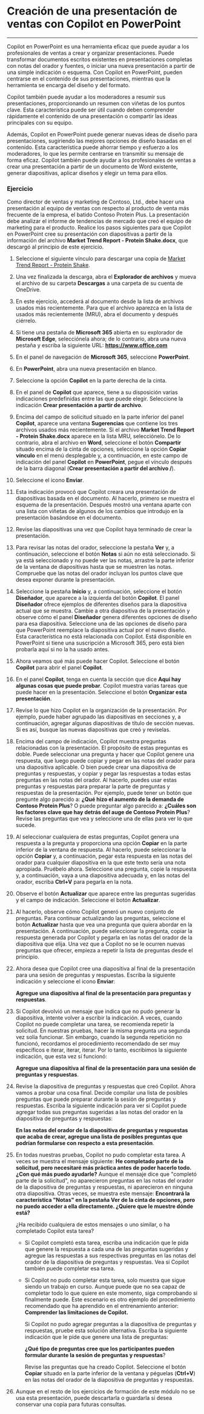 
# Creación de una presentación de ventas con Copilot en PowerPoint
---
Copilot en PowerPoint es una herramienta eficaz que puede ayudar a los profesionales de ventas a crear y organizar presentaciones. Puede transformar documentos escritos existentes en presentaciones completas con notas del orador y fuentes, o iniciar una nueva presentación a partir de una simple indicación o esquema. Con Copilot en PowerPoint, pueden centrarse en el contenido de sus presentaciones, mientras que la herramienta se encarga del diseño y del formato.

Copilot también puede ayudar a los moderadores a resumir sus presentaciones, proporcionando un resumen con viñetas de los puntos clave. Esta característica puede ser útil cuando deben comprender rápidamente el contenido de una presentación o compartir las ideas principales con su equipo.

Además, Copilot en PowerPoint puede generar nuevas ideas de diseño para presentaciones, sugiriendo las mejores opciones de diseño basadas en el contenido. Esta característica puede ahorrar tiempo y esfuerzo a los moderadores, lo que les permite centrarse en transmitir su mensaje de forma eficaz. Copilot también puede ayudar a los profesionales de ventas a crear una presentación a partir de un documento de Word existente, generar diapositivas, aplicar diseños y elegir un tema para ellos.

### Ejercicio

Como director de ventas y marketing de Contoso, Ltd., debe hacer una presentación al equipo de ventas con respecto al producto de venta más frecuente de la empresa, el batido Contoso Protein Plus. La presentación debe analizar el informe de tendencias de mercado que creó el equipo de marketing para el producto. Realice los pasos siguientes para que Copilot en PowerPoint cree su presentación con diapositivas a partir de la información del archivo **Market Trend Report - Protein Shake.docx**, que descargó al principio de este ejercicio.

1.  Seleccione el siguiente vínculo para descargar una copia de [Market Trend Report - Protein Shake](https://go.microsoft.com/fwlink/?linkid=2268827).
2.  Una vez finalizada la descarga, abra el **Explorador de archivos** y mueva el archivo de su carpeta **Descargas** a una carpeta de su cuenta de OneDrive.
3.  En este ejercicio, accederá al documento desde la lista de archivos usados más recientemente. Para que el archivo aparezca en la lista de usados más recientemente (MRU), abra el documento y después ciérrelo.
4.  Si tiene una pestaña de **Microsoft 365** abierta en su explorador de **Microsoft Edge**, selecciónela ahora; de lo contrario, abra una nueva pestaña y escriba la siguiente URL: **https://www.office.com**
5.  En el panel de navegación de **Microsoft 365**, seleccione **PowerPoint**.
6.  En **PowerPoint**, abra una nueva presentación en blanco.
7.  Seleccione la opción **Copilot** en la parte derecha de la cinta.
8.  En el panel de **Copilot** que aparece, tiene a su disposición varias indicaciones predefinidas entre las que puede elegir. Seleccione la indicación **Crear presentación a partir de archivo**.
9.  Encima del campo de solicitud situado en la parte inferior del panel **Copilot**, aparece una ventana **Sugerencias** que contiene los tres archivos usados más recientemente. Si el archivo **Market Trend Report - Protein Shake.docx** aparece en la lista MRU, selecciónelo. De lo contrario, abra el archivo en **Word**, seleccione el botón **Compartir** situado encima de la cinta de opciones, seleccione la opción **Copiar vínculo** en el menú desplegable y, a continuación, en este campo de indicación del panel **Copilot** en **PowerPoint**, pegue el vínculo después de la barra diagonal (**Crear presentación a partir del archivo /**).
10. Seleccione el icono **Enviar**.
11. Esta indicación provocó que Copilot creara una presentación de diapositivas basada en el documento. Al hacerlo, primero se muestra el esquema de la presentación. Después mostró una ventana aparte con una lista con viñetas de algunos de los cambios que introdujo en la presentación basándose en el documento.
12. Revise las diapositivas una vez que Copilot haya terminado de crear la presentación.
13. Para revisar las notas del orador, seleccione la pestaña **Ver** y, a continuación, seleccione el botón **Notas** si aún no está seleccionado. Si ya está seleccionado y no puede ver las notas, arrastre la parte inferior de la ventana de diapositivas hasta que se muestren las notas. Compruebe que las notas del orador incluyan los puntos clave que desea exponer durante la presentación.
14. Seleccione la pestaña **Inicio** y, a continuación, seleccione el botón **Diseñador**, que aparece a la izquierda del botón **Copilot**. El panel **Diseñador** ofrece ejemplos de diferentes diseños para la diapositiva actual que se muestra. Cambie a otra diapositiva de la presentación y observe cómo el panel **Diseñador** genera diferentes opciones de diseño para esa diapositiva. Seleccione una de las opciones de diseño para que PowerPoint reemplace la diapositiva actual por el nuevo diseño. Esta característica no está relacionada con Copilot. Está disponible en PowerPoint si tiene una suscripción a Microsoft 365, pero está bien probarla aquí si no la ha usado antes.
15. Ahora veamos qué más puede hacer Copilot. Seleccione el botón **Copilot** para abrir el panel **Copilot**.
16. En el panel **Copilot**, tenga en cuenta la sección que dice **Aquí hay algunas cosas que puede probar**. Copilot muestra varias tareas que puede hacer en la presentación. Seleccione el botón **Organizar esta presentación**.
17. Revise lo que hizo Copilot en la organización de la presentación. Por ejemplo, puede haber agrupado las diapositivas en secciones y, a continuación, agregar algunas diapositivas de título de sección nuevas. Si es así, busque las nuevas diapositivas que creó y revíselas.
18. Encima del campo de indicación, Copilot muestra preguntas relacionadas con la presentación. El propósito de estas preguntas es doble. Puede seleccionar una pregunta y hacer que Copilot genere una respuesta, que luego puede copiar y pegar en las notas del orador para una diapositiva aplicable. O bien puede crear una diapositiva de preguntas y respuestas, y copiar y pegar las respuestas a todas estas preguntas en las notas del orador. Al hacerlo, puedes usar estas preguntas y respuestas para preparar la parte de preguntas y respuestas de la presentación. Por ejemplo, puede tener un botón que pregunte algo parecido a: **¿Qué hizo el aumento de la demanda de Contoso Protein Plus**? O puede preguntar algo parecido a: **¿Cuáles son los factores clave que hay detrás del auge de Contoso Protein Plus**? Revise las preguntas que vea y seleccione una de ellas para ver lo que sucede.
19. Al seleccionar cualquiera de estas preguntas, Copilot genera una respuesta a la pregunta y proporciona una opción **Copiar** en la parte inferior de la ventana de respuesta. Al hacerlo, puede seleccionar la opción **Copiar** y, a continuación, pegar esta respuesta en las notas del orador para cualquier diapositiva en la que este texto sería una nota apropiada. Pruébelo ahora. Seleccione una pregunta, copie la respuesta y, a continuación, vaya a una diapositiva adecuada y, en las notas del orador, escriba **Ctrl+V** para pegarla en la nota.
20. Observe el botón **Actualizar** que aparece entre las preguntas sugeridas y el campo de indicación. Seleccione el botón **Actualizar**.
21. Al hacerlo, observe cómo Copilot generó un nuevo conjunto de preguntas. Para continuar actualizando las preguntas, seleccione el botón **Actualizar** hasta que vea una pregunta que quiera abordar en la presentación. A continuación, puede seleccionar la pregunta, copiar la respuesta generada por Copilot y pegarla en las notas del orador de la diapositiva que elija. Una vez que a Copilot no se le ocurren nuevas preguntas que ofrecer, empieza a repetir la lista de preguntas desde el principio.
22. Ahora desea que Copilot cree una diapositiva al final de la presentación para una sesión de preguntas y respuestas. Escriba la siguiente indicación y seleccione el icono **Enviar**:
    
    **Agregue una diapositiva al final de la presentación para preguntas y respuestas**.
23. Si Copilot devolvió un mensaje que indica que no pudo generar la diapositiva, intente volver a escribir la indicación. A veces, cuando Copilot no puede completar una tarea, se recomienda repetir la solicitud. En nuestras pruebas, hacer la misma pregunta una segunda vez solía funcionar. Sin embargo, cuando la segunda repetición no funcionó, recordamos el procedimiento recomendado de ser muy específicos e iterar, iterar, iterar. Por lo tanto, escribimos la siguiente indicación, que esta vez sí funcionó:
    
    **Agregue una diapositiva al final de la presentación para una sesión de preguntas y respuestas**.
24. Revise la diapositiva de preguntas y respuestas que creó Copilot. Ahora vamos a probar una cosa final. Decide compilar una lista de posibles preguntas que puede preparar durante la sesión de preguntas y respuestas. Escriba la siguiente indicación para ver si Copilot puede agregar todas sus preguntas sugeridas a las notas del orador en la diapositiva de preguntas y respuestas:
    
    **En las notas del orador de la diapositiva de preguntas y respuestas que acaba de crear, agregue una lista de posibles preguntas que podrían formularse con respecto a esta presentación**.
25. En todas nuestras pruebas, Copilot no pudo completar esta tarea. A veces se muestra el mensaje siguiente: **He completado parte de la solicitud, pero necesitaré más práctica antes de poder hacerlo todo. ¿Con qué más puedo ayudarle?** Aunque el mensaje dice que "completó parte de la solicitud", no aparecieron preguntas en las notas del orador de la diapositiva de preguntas y respuestas, ni aparecieron en ninguna otra diapositiva. Otras veces, se muestra este mensaje: **Encontrará la característica "Notas" en la pestaña Ver de la cinta de opciones, pero no puedo acceder a ella directamente. ¿Quiere que le muestre dónde está?**
    
    ¿Ha recibido cualquiera de estos mensajes o uno similar, o ha completado Copilot esta tarea?
    
    
     -  Si Copilot completó esta tarea, escriba una indicación que le pida que genere la respuesta a cada una de las preguntas sugeridas y agregue las respuestas a sus respectivas preguntas en las notas del orador de la diapositiva de preguntas y respuestas. Vea si Copilot también puede completar esa tarea.
     -  Si Copilot no pudo completar esta tarea, solo muestra que sigue siendo un trabajo en curso. Aunque puede que no sea capaz de completar todo lo que quiere en este momento, siga comprobando si finalmente puede. Este escenario es otro ejemplo del procedimiento recomendado que ha aprendido en el entrenamiento anterior: **Comprender las limitaciones de Copilot.**
        
        Si Copilot no pudo agregar preguntas a la diapositiva de preguntas y respuestas, pruebe esta solución alternativa. Escriba la siguiente indicación que le pide que genere una lista de preguntas:
        
        **¿Qué tipo de preguntas cree que los participantes pueden formular durante la sesión de preguntas y respuestas**?
        
        Revise las preguntas que ha creado Copilot. Seleccione el botón **Copiar** situado en la parte inferior de la ventana y péguelas (**Ctrl+V**) en las notas del orador de la diapositiva de preguntas y respuestas.
26. Aunque en el resto de los ejercicios de formación de este módulo no se usa esta presentación, puede descartarla o guardarla si desea conservar una copia para futuras consultas.
